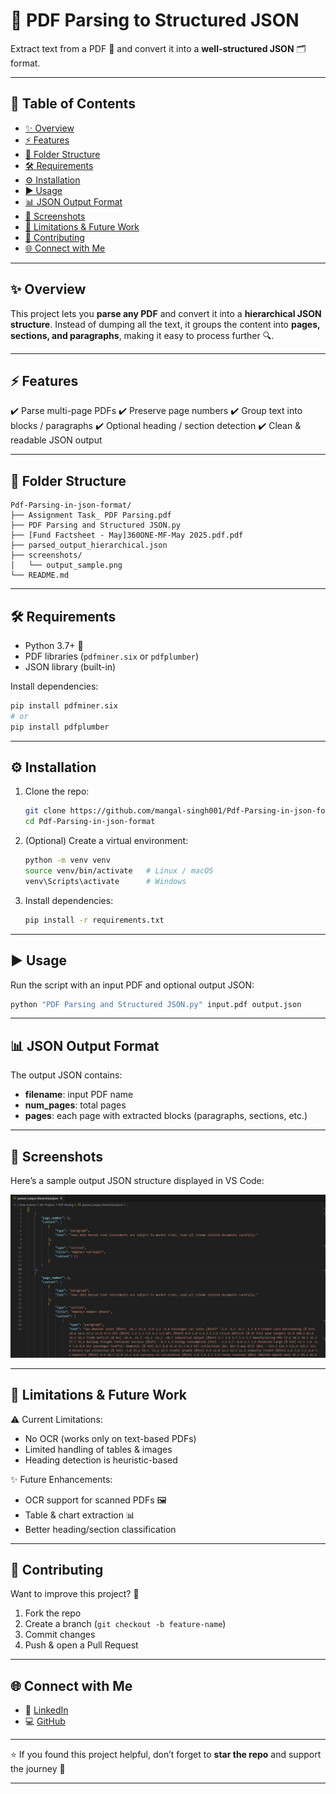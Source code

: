 # 📄 PDF Parsing to Structured JSON

Extract text from a PDF 📑 and convert it into a **well-structured JSON** 🗂️ format.

---

## 📌 Table of Contents

* [✨ Overview](#-overview)
* [⚡ Features](#-features)
* [📂 Folder Structure](#-folder-structure)
* [🛠️ Requirements](#️-requirements)
* [⚙️ Installation](#-installation)
* [▶️ Usage](#️-usage)
* [📊 JSON Output Format](#-json-output-format)
* [📸 Screenshots](#-screenshots)
* [🔮 Limitations & Future Work](#-limitations--future-work)
* [🤝 Contributing](#-contributing)
* [🌐 Connect with Me](#-connect-with-me)

---

## ✨ Overview

This project lets you **parse any PDF** and convert it into a **hierarchical JSON structure**.
Instead of dumping all the text, it groups the content into **pages, sections, and paragraphs**, making it easy to process further 🔍.

---

## ⚡ Features

✔️ Parse multi-page PDFs
✔️ Preserve page numbers
✔️ Group text into blocks / paragraphs
✔️ Optional heading / section detection
✔️ Clean & readable JSON output

---

## 📂 Folder Structure

```
Pdf-Parsing-in-json-format/
├── Assignment Task_ PDF Parsing.pdf
├── PDF Parsing and Structured JSON.py
├── [Fund Factsheet - May]360ONE-MF-May 2025.pdf.pdf
├── parsed_output_hierarchical.json
├── screenshots/
│   └── output_sample.png
└── README.md
```

---

## 🛠️ Requirements

* Python 3.7+ 🐍
* PDF libraries (`pdfminer.six` or `pdfplumber`)
* JSON library (built-in)

Install dependencies:

```bash
pip install pdfminer.six
# or
pip install pdfplumber
```

---

## ⚙️ Installation

1. Clone the repo:

   ```bash
   git clone https://github.com/mangal-singh001/Pdf-Parsing-in-json-format.git
   cd Pdf-Parsing-in-json-format
   ```

2. (Optional) Create a virtual environment:

   ```bash
   python -m venv venv
   source venv/bin/activate   # Linux / macOS  
   venv\Scripts\activate      # Windows
   ```

3. Install dependencies:

   ```bash
   pip install -r requirements.txt
   ```

---


## ▶️ Usage

Run the script with an input PDF and optional output JSON:

```bash
python "PDF Parsing and Structured JSON.py" input.pdf output.json
```

---

## 📊 JSON Output Format

The output JSON contains:

* **filename**: input PDF name
* **num_pages**: total pages
* **pages**: each page with extracted blocks (paragraphs, sections, etc.)

---

## 📸 Screenshots

Here’s a sample output JSON structure displayed in VS Code:

![Parsed JSON Output](screenshots/output_sample.png)

---

## 🔮 Limitations & Future Work

⚠️ Current Limitations:

* No OCR (works only on text-based PDFs)
* Limited handling of tables & images
* Heading detection is heuristic-based

✨ Future Enhancements:

* OCR support for scanned PDFs 🖼️
* Table & chart extraction 📊
* Better heading/section classification

---

## 🤝 Contributing

Want to improve this project? 🙌

1. Fork the repo
2. Create a branch (`git checkout -b feature-name`)
3. Commit changes
4. Push & open a Pull Request

---

## 🌐 Connect with Me

* 💼 [LinkedIn](https://www.linkedin.com/in/mangal-singh001)
* 💻 [GitHub](https://github.com/mangal-singh001)

---

⭐ If you found this project helpful, don’t forget to **star the repo** and support the journey 🚀

---

